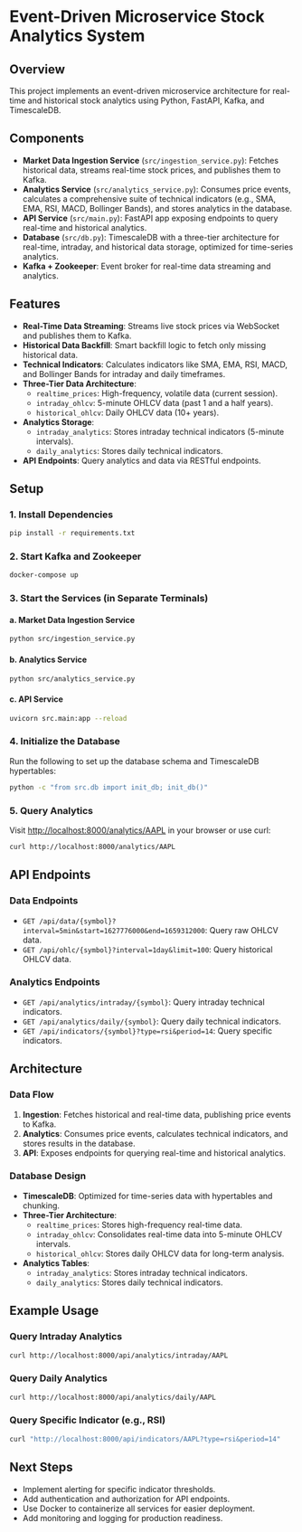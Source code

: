 # Event-Driven Microservice Stock Analytics System

## Overview
This project implements an event-driven microservice architecture for real-time and historical stock analytics using Python, FastAPI, Kafka, and TimescaleDB.

## Components
- **Market Data Ingestion Service** (`src/ingestion_service.py`): Fetches historical data, streams real-time stock prices, and publishes them to Kafka.
- **Analytics Service** (`src/analytics_service.py`): Consumes price events, calculates a comprehensive suite of technical indicators (e.g., SMA, EMA, RSI, MACD, Bollinger Bands), and stores analytics in the database.
- **API Service** (`src/main.py`): FastAPI app exposing endpoints to query real-time and historical analytics.
- **Database** (`src/db.py`): TimescaleDB with a three-tier architecture for real-time, intraday, and historical data storage, optimized for time-series analytics.
- **Kafka + Zookeeper**: Event broker for real-time data streaming and analytics.

## Features
- **Real-Time Data Streaming**: Streams live stock prices via WebSocket and publishes them to Kafka.
- **Historical Data Backfill**: Smart backfill logic to fetch only missing historical data.
- **Technical Indicators**: Calculates indicators like SMA, EMA, RSI, MACD, and Bollinger Bands for intraday and daily timeframes.
- **Three-Tier Data Architecture**:
  - `realtime_prices`: High-frequency, volatile data (current session).
  - `intraday_ohlcv`: 5-minute OHLCV data (past 1 and a half years).
  - `historical_ohlcv`: Daily OHLCV data (10+ years).
- **Analytics Storage**:
  - `intraday_analytics`: Stores intraday technical indicators (5-minute intervals).
  - `daily_analytics`: Stores daily technical indicators.
- **API Endpoints**: Query analytics and data via RESTful endpoints.

## Setup

### 1. Install Dependencies
```bash
pip install -r requirements.txt
```

### 2. Start Kafka and Zookeeper
```bash
docker-compose up
```

### 3. Start the Services (in Separate Terminals)

#### a. Market Data Ingestion Service
```bash
python src/ingestion_service.py
```

#### b. Analytics Service
```bash
python src/analytics_service.py
```

#### c. API Service
```bash
uvicorn src.main:app --reload
```

### 4. Initialize the Database
Run the following to set up the database schema and TimescaleDB hypertables:
```bash
python -c "from src.db import init_db; init_db()"
```

### 5. Query Analytics
Visit [http://localhost:8000/analytics/AAPL](http://localhost:8000/analytics/AAPL) in your browser or use curl:
```bash
curl http://localhost:8000/analytics/AAPL
```

## API Endpoints

### Data Endpoints
- `GET /api/data/{symbol}?interval=5min&start=1627776000&end=1659312000`: Query raw OHLCV data.
- `GET /api/ohlc/{symbol}?interval=1day&limit=100`: Query historical OHLCV data.

### Analytics Endpoints
- `GET /api/analytics/intraday/{symbol}`: Query intraday technical indicators.
- `GET /api/analytics/daily/{symbol}`: Query daily technical indicators.
- `GET /api/indicators/{symbol}?type=rsi&period=14`: Query specific indicators.

## Architecture

### Data Flow
1. **Ingestion**: Fetches historical and real-time data, publishing price events to Kafka.
2. **Analytics**: Consumes price events, calculates technical indicators, and stores results in the database.
3. **API**: Exposes endpoints for querying real-time and historical analytics.

### Database Design
- **TimescaleDB**: Optimized for time-series data with hypertables and chunking.
- **Three-Tier Architecture**:
  - `realtime_prices`: Stores high-frequency real-time data.
  - `intraday_ohlcv`: Consolidates real-time data into 5-minute OHLCV intervals.
  - `historical_ohlcv`: Stores daily OHLCV data for long-term analysis.
- **Analytics Tables**:
  - `intraday_analytics`: Stores intraday technical indicators.
  - `daily_analytics`: Stores daily technical indicators.

## Example Usage

### Query Intraday Analytics
```bash
curl http://localhost:8000/api/analytics/intraday/AAPL
```

### Query Daily Analytics
```bash
curl http://localhost:8000/api/analytics/daily/AAPL
```

### Query Specific Indicator (e.g., RSI)
```bash
curl "http://localhost:8000/api/indicators/AAPL?type=rsi&period=14"
```

## Next Steps
- Implement alerting for specific indicator thresholds.
- Add authentication and authorization for API endpoints.
- Use Docker to containerize all services for easier deployment.
- Add monitoring and logging for production readiness.